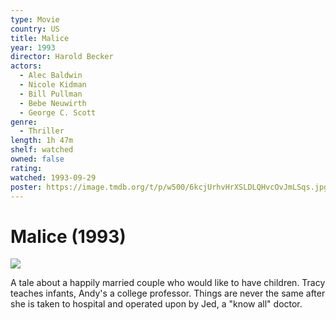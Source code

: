 ```yaml
---
type: Movie
country: US
title: Malice
year: 1993
director: Harold Becker
actors:
  - Alec Baldwin
  - Nicole Kidman
  - Bill Pullman
  - Bebe Neuwirth
  - George C. Scott
genre:
  - Thriller
length: 1h 47m
shelf: watched
owned: false
rating:
watched: 1993-09-29
poster: https://image.tmdb.org/t/p/w500/6kcjUrhvHrXSLDLQHvcOvJmLSqs.jpg
---
```


# Malice (1993)

![](https://image.tmdb.org/t/p/w500/6kcjUrhvHrXSLDLQHvcOvJmLSqs.jpg)

A tale about a happily married couple who would like to have children. Tracy teaches infants, Andy's a college professor. Things are never the same after she is taken to hospital and operated upon by Jed, a "know all" doctor.